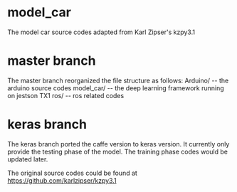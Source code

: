 # model_car
The model car source codes adapted from Karl Zipser's kzpy3.1

# master branch
The master branch reorganized the file structure as follows:
Arduino/ -- the arduino source codes
model_car/ -- the deep learning framework running on jestson TX1
ros/ -- ros related codes

# keras branch
The keras branch ported the caffe version to keras version.
It currently only provide the testing phase of the model.
The training phase codes would be updated later.


The original source codes could be found at https://github.com/karlzipser/kzpy3.1 
